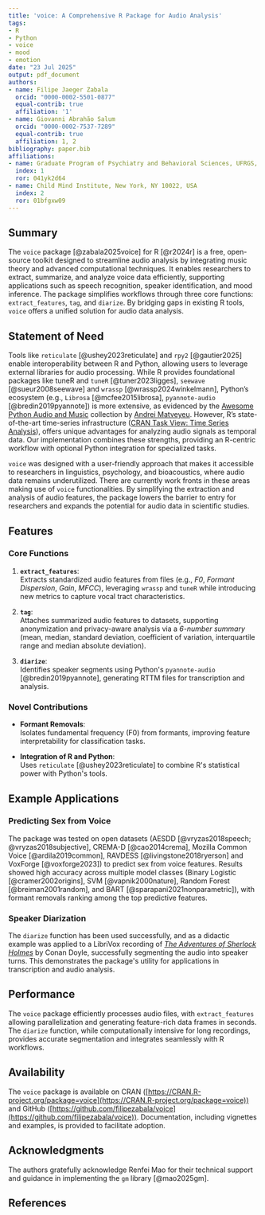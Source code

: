 ```yaml
---
title: 'voice: A Comprehensive R Package for Audio Analysis'
tags:
- R
- Python
- voice
- mood
- emotion
date: "23 Jul 2025"
output: pdf_document
authors:
- name: Filipe Jaeger Zabala
  orcid: "0000-0002-5501-0877"
  equal-contrib: true
  affiliation: '1'
- name: Giovanni Abrahão Salum
  orcid: "0000-0002-7537-7289"
  equal-contrib: true
  affiliation: 1, 2
bibliography: paper.bib
affiliations:
- name: Graduate Program of Psychiatry and Behavioral Sciences, UFRGS, Brazil
  index: 1
  ror: 041yk2d64
- name: Child Mind Institute, New York, NY 10022, USA
  index: 2
  ror: 01bfgxw09
---
```


## Summary

The `voice` package [@zabala2025voice] for R [@r2024r] is a free, open-source 
toolkit designed to streamline audio analysis by integrating music theory and 
advanced computational techniques. It enables researchers to extract, summarize, 
and analyze voice data efficiently, supporting applications such as speech 
recognition, speaker identification, and mood inference. The package simplifies 
workflows through three core functions: `extract_features`, `tag`, and `diarize`. 
By bridging gaps in existing R tools, `voice` offers a unified solution for 
audio data analysis.

## Statement of Need

Tools like `reticulate` [@ushey2023reticulate] and `rpy2` [@gautier2025] enable 
interoperability between R and Python, allowing users to leverage external 
libraries for audio processing. While R provides foundational packages like 
tuneR and `tuneR` [@tuner2023ligges], `seewave` [@sueur2008seewave] and `wrassp` 
[@wrassp2024winkelmann], Python’s ecosystem (e.g., `Librosa` [@mcfee2015librosa],
`pyannote-audio` [@bredin2019pyannote]) is more extensive, as evidenced by the 
[Awesome Python Audio and Music](https://github.com/andreimatveyeu/awesome-python-audio) 
collection by [Andrei Matveyeu](https://github.com/andreimatveyeu). However, R’s
state-of-the-art time-series infrastructure ([CRAN Task View: Time Series Analysis](https://cran.r-project.org/web/views/TimeSeries.html)), 
offers unique advantages for analyzing audio signals as temporal data. Our
implementation combines these strengths, providing an R-centric workflow with 
optional Python integration for specialized tasks.

`voice` was designed with a user-friendly approach that makes it accessible to 
researchers in linguistics, psychology, and bioacoustics, where audio data 
remains underutilized. There are currently work fronts in these areas making use 
of `voice` functionalities. By simplifying the extraction and analysis of audio
features, the package lowers the barrier to entry for researchers and expands the 
potential for audio data in scientific studies.

## Features

### Core Functions

1. **`extract_features`**:  
   Extracts standardized audio features from files (e.g., *F0*, *Formant Dispersion*, *Gain*, *MFCC*), leveraging `wrassp` and `tuneR` while introducing new metrics to capture vocal tract characteristics.

2. **`tag`**:  
   Attaches summarized audio features to datasets, supporting anonymization and privacy-aware analysis via a *6-number summary* (mean, median, standard deviation, coefficient of variation, interquartile range and median absolute deviation).

3. **`diarize`**:  
   Identifies speaker segments using Python's `pyannote-audio` [@bredin2019pyannote], generating RTTM files for transcription and analysis.

### Novel Contributions

- **Formant Removals**:  
  Isolates fundamental frequency (F0) from formants, improving feature interpretability for classification tasks. 
  
- **Integration of R and Python**:  
  Uses `reticulate` [@ushey2023reticulate] to combine R's statistical power with Python's tools.

## Example Applications

### Predicting Sex from Voice
The package was tested on open datasets (AESDD [@vryzas2018speech; @vryzas2018subjective], CREMA-D [@cao2014crema], Mozilla Common Voice [@ardila2019common], RAVDESS [@livingstone2018ryerson] and VoxForge [@voxforge2023]) to predict sex from voice features. Results showed high accuracy across multiple model classes (Binary Logistic [@cramer2002origins], SVM [@vapnik2000nature], Random Forest [@breiman2001random], and BART [@sparapani2021nonparametric]), with formant removals ranking among the top predictive features.

### Speaker Diarization
The `diarize` function has been used successfully, and as a didactic example was applied to a LibriVox recording of [*The Adventures of Sherlock Holmes*](https://archive.org/details/adventuressherlockholmes_v4_1501_librivox) by Conan Doyle, successfully segmenting the audio into speaker turns. This demonstrates the package's utility for applications in transcription and audio analysis.

## Performance
The `voice` package efficiently processes audio files, with `extract_features` allowing parallelization and generating feature-rich data frames in seconds. The `diarize` function, while computationally intensive for long recordings, provides accurate segmentation and integrates seamlessly with R workflows.

## Availability
The `voice` package is available on CRAN ([https://CRAN.R-project.org/package=voice](https://CRAN.R-project.org/package=voice)) and GitHub ([https://github.com/filipezabala/voice](https://github.com/filipezabala/voice)). Documentation, including vignettes and examples, is provided to facilitate adoption.

## Acknowledgments
The authors gratefully acknowledge Renfei Mao for their technical support and guidance in implementing the `gm` library [@mao2025gm].

## References
 
